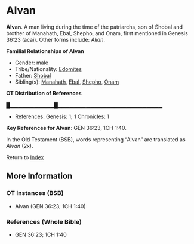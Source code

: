 # Alvan
**Alvan**. 
A man living during the time of the patriarchs, son of Shobal and brother of Manahath, Ebal, Shepho, and Onam, first mentioned in Genesis 36:23 (acai). 
Other forms include: 
*Alian*. 




**Familial Relationships of Alvan**


* Gender: male
* Tribe/Nationality: [Edomites](../../../groups/md/acai/Edom.md)
* Father: [Shobal](Shobal.md)
* Sibling(s): [Manahath](Manahath.md), [Ebal](Ebal.md), [Shepho](Shepho.md), [Onam](Onam.md)


**OT Distribution of References**

█▁▁▁▁▁▁▁▁▁▁▁█▁▁▁▁▁▁▁▁▁▁▁▁▁▁▁▁▁▁▁▁▁▁▁▁▁▁
* References: Genesis: 1; 1 Chronicles: 1



**Key References for Alvan**: 
GEN 36:23, 1CH 1:40. 


In the Old Testament (BSB), words representing “Alvan” are translated as 
*Alvan* (2x). 




Return to [Index](00-Index.md)

## More Information

### OT Instances (BSB)

* Alvan (GEN 36:23; 1CH 1:40)



### References (Whole Bible)

* GEN 36:23; 1CH 1:40



